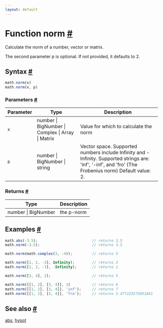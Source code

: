 ```yaml
---
layout: default
---
```


<!-- Note: This file is automatically generated from source code comments. Changes made in this file will be overridden. -->

<h1 id="function-norm">Function norm <a href="#function-norm" title="Permalink">#</a></h1>

Calculate the norm of a number, vector or matrix.

The second parameter p is optional. If not provided, it defaults to 2.


<h2 id="syntax">Syntax <a href="#syntax" title="Permalink">#</a></h2>

```js
math.norm(x)
math.norm(x, p)
```

<h3 id="parameters">Parameters <a href="#parameters" title="Permalink">#</a></h3>

Parameter | Type | Description
--------- | ---- | -----------
`x` | number &#124; BigNumber &#124; Complex &#124; Array &#124; Matrix |  Value for which to calculate the norm
`p` | number &#124; BigNumber &#124; string |  Vector space. Supported numbers include Infinity and -Infinity. Supported strings are: 'inf', '-inf', and 'fro' (The Frobenius norm) Default value: 2.

<h3 id="returns">Returns <a href="#returns" title="Permalink">#</a></h3>

Type | Description
---- | -----------
number &#124; BigNumber | the p-norm


<h2 id="examples">Examples <a href="#examples" title="Permalink">#</a></h2>

```js
math.abs(-3.5);                         // returns 3.5
math.norm(-3.5);                        // returns 3.5

math.norm(math.complex(3, -4));         // returns 5

math.norm([1, 2, -3], Infinity);        // returns 3
math.norm([1, 2, -3], -Infinity);       // returns 1

math.norm([3, 4], 2);                   // returns 5

math.norm([[1, 2], [3, 4]], 1)          // returns 6
math.norm([[1, 2], [3, 4]], 'inf');     // returns 7
math.norm([[1, 2], [3, 4]], 'fro');     // returns 5.477225575051661
```


<h2 id="see-also">See also <a href="#see-also" title="Permalink">#</a></h2>

[abs](abs.html),
[hypot](hypot.html)
